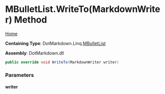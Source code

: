 <a name="_top"></a>

# MBulletList\.WriteTo\(MarkdownWriter\) Method

[Home](../../../../README.md#_top)

**Containing Type**: DotMarkdown\.Linq\.[MBulletList](../README.md#_top)

**Assembly**: DotMarkdown\.dll

```csharp
public override void WriteTo(MarkdownWriter writer)
```

### Parameters

#### writer

